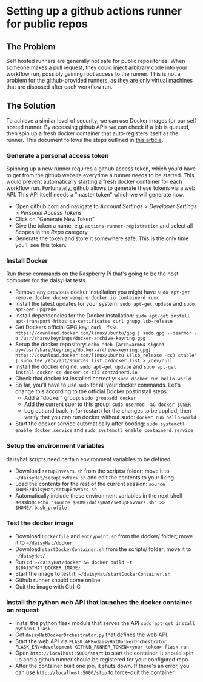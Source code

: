# Setting up a github actions runner for public repos

## The Problem

Self hosted runners are generally not safe for public repositories. When someone makes a pull request, they could inject arbitrary code into your workflow run, possibly gaining root access to the runner. 
This is not a problem for the github-provided runners, as they are only virtual machines that are disposed after each workflow run.

## The Solution

To achieve a similar level of security, we can use Docker images for our self hosted runner. By accessing github APIs we can check if a job is queued, then spin up a fresh docker container that auto-registers itself as the runner.
This document follows the steps outlined in [this article](https://dev.to/wayofthepie/ephemeral-self-hosted-github-actions-runners-1h5m).

### Generate a personal access token

Spinning up a new runner requires a github access token, which you'd have to get from the github website everytime a runner needs to be started. This would prevent automatically starting a fresh docker container for each workflow run.
Fortunately, github allows to generate these tokens via a web API. This API itself needs a "master token" which we will generate now.

- Open github.com and navigate to  _Account Settings_ > _Developer Settings_ > _Personal Access Tokens_
- Click on "Generate New Token"
- Give the token a name, e.g. `actions-runner-registration` and select all Scopes in the _Repo_ category
- Generate the token and store it somewhere safe. This is the only time you'll see this token.

### Install Docker

Run these commands on the Raspberry Pi that's going to be the host computer for the daisyHat tests.

- Remove any previous docker installation you might have `sudo apt-get remove docker docker-engine docker.io containerd runc`
- Install the latest updates for your system: `sudo apt-get update` and `sudo apt-get upgrade`
- Install dependencies for the Docker installation: `sudo apt-get install apt-transport-https ca-certificates curl gnupg lsb-release`
- Get Dockers official GPG key: `curl -fsSL https://download.docker.com/linux/ubuntu/gpg | sudo gpg --dearmor -o /usr/share/keyrings/docker-archive-keyring.gpg`
- Setup the docker repository: `echo "deb [arch=arm64 signed-by=/usr/share/keyrings/docker-archive-keyring.gpg] https://download.docker.com/linux/ubuntu $(lsb_release -cs) stable" | sudo tee /etc/apt/sources.list.d/docker.list > /dev/null`
- Install the docker engine: `sudo apt-get update` and `sudo apt-get install docker-ce docker-ce-cli containerd.io`
- Check that docker ist installed correctly: `sudo docker run hello-world`
- So far, you'll have to use `sudo` for all your docker commands. Let's change this according to the official Docker postinstall steps:
    - Add a "docker" group: `sudo groupadd docker`
    - Add the current suer to this group: `sudo usermod -aG docker $USER`
    - Log out and back in (or restart) for the changes to be applied, then verify that you can run docker without sudo: `docker run hello-world`
- Start the docker service automatically after booting: `sudo systemctl enable docker.service` and `sudo systemctl enable containerd.service`

### Setup the environment variables
daisyhat scripts need certain environment variables to be defined.
- Download `setupEnvVars.sh` from the scripts/ folder; move it to `~/daisyHat/setupEnvVars.sh` and edit the contents to your liking
- Load the contents for the rest of the current session: `source $HOME/daisyHat/setupEnvVars.sh`
- Automatically include these environment variables in the next shell session: `echo "source $HOME/daisyHat/setupEnvVars.sh" >> $HOME/.bash_profile`

### Test the docker image

- Download `Dockerfile` and `entrypoint.sh` from the docker/ folder; move it to `~/daisyHat/docker`
- Download `startDockerContainer.sh` from the scripts/ folder; move it to `~/daisyHat/`
- Run `cd ~/daisyHat/docker && docker build -t ${DAISYHAT_DOCKER_IMAGE} .`
- Start the image to test it: `~/daisyHat/startDockerContainer.sh`
- Github runner should come online
- Quit the image with Ctrl-C

### Install the python web API that launches the docker container on request

- Instal the python flask module that serves the API `sudo apt-get install python3-flask`
- Get `daisyHatDockerOrchestrator.py` that defines the web API.
- Start the web API via `FLASK_APP=daisyHatDockerOrchestrator FLASK_ENV=development GITHUB_RUNNER_TOKEN=<your-token> flask run`
- Open `http://localhost:5000/start` to start the container. It should spin up and a github runner should be registered for your configured repo.
- After the container built one job, it shuts down. If there's an error, you can use `http://localhost:5000/stop` to force-quit the container.